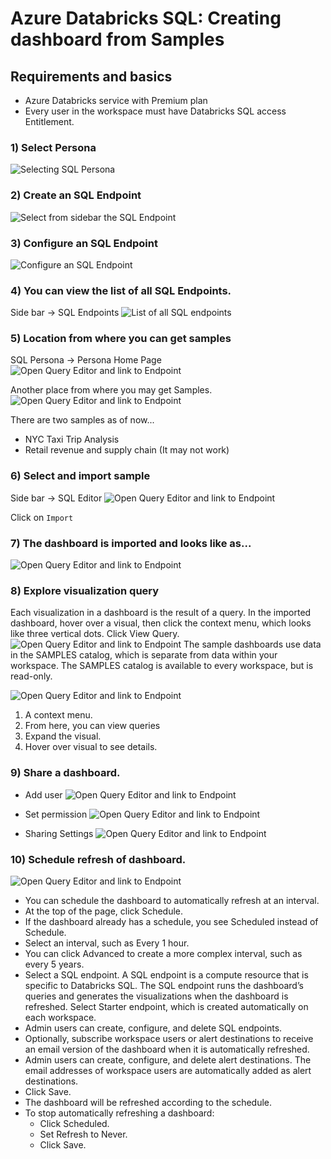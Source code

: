# Azure Databricks SQL: Creating dashboard from Samples

## Requirements and basics
* Azure Databricks service with Premium plan
* Every user in the workspace must have Databricks SQL access Entitlement.

### 1) Select Persona
![Selecting SQL Persona](Images/Demo040_Img010_Persona.jpg)

### 2) Create an SQL Endpoint
![Select from sidebar the SQL Endpoint](Images/Demo040_Img020_EndPoint01.jpg)

### 3) Configure an SQL Endpoint
![Configure an SQL Endpoint](Images/Demo040_Img030_EndPoint02.jpg)

### 4) You can view the list of all SQL Endpoints.
Side bar -> SQL Endpoints
![List of all SQL endpoints](Images/Demo040_Img040_EndPoint03.jpg)

### 5) Location from where you can get samples
SQL Persona -> Persona Home Page
![Open Query Editor and link to Endpoint](Images/Demo040_Img050_Samples.jpg)

Another place from where you may get Samples.
![Open Query Editor and link to Endpoint](Images/Demo040_Img060_Samples.jpg)

There are two samples as of now...
- NYC Taxi Trip Analysis
- Retail revenue and supply chain (It may not work)

### 6) Select and import sample
Side bar -> SQL Editor
![Open Query Editor and link to Endpoint](Images/Demo040_Img070_Samples.jpg)

Click on `Import`

### 7) The dashboard is imported and looks like as...
![Open Query Editor and link to Endpoint](Images/Demo040_Img080_Samples.jpg)

### 8) Explore visualization query
Each visualization in a dashboard is the result of a query. In the imported dashboard, hover over a visual, then click the context menu, which looks like three vertical dots. Click View Query.
![Open Query Editor and link to Endpoint](Images/Demo040_Img090_Visuals.jpg)
The sample dashboards use data in the SAMPLES catalog, which is separate from data within your workspace. The SAMPLES catalog is available to every workspace, but is read-only.

![Open Query Editor and link to Endpoint](Images/Demo040_Img100_Visuals.jpg)
1. A context menu.
2. From here, you can view queries
3. Expand the visual.
4. Hover over visual to see details.

### 9) Share a dashboard.
- Add user
![Open Query Editor and link to Endpoint](Images/Demo040_Img110_Visuals.jpg)

- Set permission
![Open Query Editor and link to Endpoint](Images/Demo040_Img120_Visuals.jpg)

- Sharing Settings
![Open Query Editor and link to Endpoint](Images/Demo040_Img130_Visuals.jpg)

### 10) Schedule refresh of dashboard.
![Open Query Editor and link to Endpoint](Images/Demo040_Img140_Visuals.jpg)

- You can schedule the dashboard to automatically refresh at an interval.
- At the top of the page, click Schedule.
- If the dashboard already has a schedule, you see Scheduled instead of Schedule.
- Select an interval, such as Every 1 hour.
- You can click Advanced to create a more complex interval, such as every 5 years.
- Select a SQL endpoint. A SQL endpoint is a compute resource that is specific to Databricks SQL. The SQL endpoint runs the dashboard’s queries and generates the visualizations when the dashboard is refreshed. Select Starter endpoint, which is created automatically on each workspace.
- Admin users can create, configure, and delete SQL endpoints.
- Optionally, subscribe workspace users or alert destinations to receive an email version of the dashboard when it is automatically refreshed.
- Admin users can create, configure, and delete alert destinations. The email addresses of workspace users are automatically added as alert destinations.
- Click Save.
- The dashboard will be refreshed according to the schedule.
- To stop automatically refreshing a dashboard:
    - Click Scheduled.
    - Set Refresh to Never.
    - Click Save.



